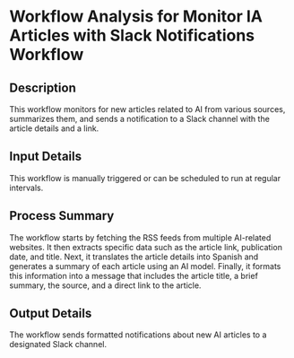 # Workflow Analysis for Monitor IA Articles with Slack Notifications Workflow

## Description
This workflow monitors for new articles related to AI from various sources, summarizes them, and sends a notification to a Slack channel with the article details and a link.

## Input Details
This workflow is manually triggered or can be scheduled to run at regular intervals.

## Process Summary
The workflow starts by fetching the RSS feeds from multiple AI-related websites. It then extracts specific data such as the article link, publication date, and title. Next, it translates the article details into Spanish and generates a summary of each article using an AI model. Finally, it formats this information into a message that includes the article title, a brief summary, the source, and a direct link to the article.

## Output Details
The workflow sends formatted notifications about new AI articles to a designated Slack channel.

